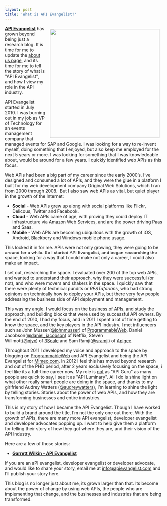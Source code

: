 ```yaml
---
layout: post
title: 'What is API Evangelist?'
---
```

<p><img style="padding: 10px;" src="http://kinlane-productions.s3.amazonaws.com/api-evangelist/Tag-Cloud-API-Evangelist.png" alt="" width="350" align="right" /></p>
<p><strong><a title="API Evangelist" href="http://apievangelist.com">API Evangelist</a></strong> has grown beyond being just a research blog. It is time for me to update the <a title="about us page" href="/about.php">about us page</a>, and its time for me to tell the story of what is "API Evangelist", and how I view my role in the API industry.</p>
<p>API Evangelist started in July 2010. I was burning out in my job as VP of Technology for an events management company that managed events for SAP and Google. I was looking for a way to re-invent myself, doing something that I enjoyed, but also keep me employed for the next 5 years or more. I was looking for something that I was knowledeable about, would be around for a few years. I quickly identified web APIs as this focus.</p>
<p>Web APIs had been a big part of my career since the early 2000&rsquo;s. I&rsquo;ve designed and consumed a lot of APIs, and they were the glue in a platform I built for my web development company Original Web Solutions, which I ran from 2000 through 2008. &nbsp;But I also saw web APIs as vital, but quiet player in the growth of the Internet:</p>
<ul class="mainlist">
<li><strong>Social</strong>&nbsp;- Web APIs grew up along with social platforms like Flickr, Delicous, Twitter and Facebook.</li>
<li><strong>Cloud</strong>&nbsp;- Web APIs came of age, with proving they could deploy IT infrastructure via Amazon Web Services, and are the power driving Paas and Saas.</li>
<li><strong>Mobile</strong>&nbsp;- Web APIs are becoming ubiquitous with the growth of iOS, Android, Blackbery and Windows mobile phone usage.</li>
</ul>
<p>This locked it in for me. APIs were not only growing, they were going to be around for a while. So I started API Evangelist, and began researching the space, looking for a way that I could make not only a career, I could also make an impact.</p>
<p>I set out, researching the space. I evaluated over 200 of the top web APIs, and wanted to understand their approach, why they were successful (or not), and who were movers and shakers in the space. I quickly saw that there were plenty of technical pundits or&nbsp;<span><em>RESTafarians</em></span>, who had strong opinions on technically how to deploy your APIs, but there very few people addressing the business side of API deployment and management.</p>
<p>This was my angle. I would focus on the&nbsp;<a title="Business of APIs" href="/business_of_apis.php">business of APIs</a>, and study the approach, and building blocks that were used by successful API owners. By the end of 2010, I had my focus, and in 2011 I spent a lot of time getting to know the space, and the key players in the API industry. I met influencers such as John Musser(<a title="John Musser" href="https://twitter.com/#!/johnmusser">@johnmusser</a>) of&nbsp;<a title="ProgrammableWeb" href="http://programmableweb.com/">ProgrammableWeb</a>, Daniel Jacobson(<a title="Daniel Jacobson" href="https://twitter.com/#!/daniel_jacobson">@daniel_jacobson</a>) of Netflix, Steven Willmott(<a title="Steve Willmott" href="https://twitter.com/#!/njyx">@njyx</a>)&nbsp;of&nbsp;<a title="3Scale" href="http://3scale.net/">3Scale</a>&nbsp;and Sam Ramji(<a title="Sam Ramji" href="https://twitter.com/#!/sramji">@sramji</a>) of&nbsp;<a title="Apigee" href="http://apigee.com/">Apigee</a>.</p>
<p>Throughout 2011 I developed my voice and approach to the space by blogging on <a title="ProgrammableWeb" href="http://programmableweb.com/">ProgrammableWeb</a> and API Evangelist and being the API Evangelist for&nbsp;<a title="Mimeo.com" href="http://www.mimeo.com">Mimeo.com</a>. In 2012 I feel this has moved beyond research and out of the PHD period, after 2 years exclusively focusing on the space, i feel like its a full-time career now. My role is <span style="text-decoration: underline;">not</span> as "API Guru" as many people are quick to say, I see it as "API Luminary". All I do is shine light on what other really smart people are doing in the space, and thanks to my girlfriend Audrey Watters (<a title="Audrey Watters" href="https://twitter.com/#!/audreywatters">@audreywatters</a>), I&rsquo;m learning to shine the light by telling stories. Stories about the power of web APIs, and how they are transforming businesses and entire industries.</p>
<p>This is my story of how I became the API Evangelist. Though I have worked to build a brand around the title, I&rsquo;m not the only one out there. With the growth of APIs, there are many more API evangelist, developer evangelist and developer advocates popping up. I want to help give them a platform for telling their story of how they got where they are, and their vision of the API Industry.</p>
<p>Here are a few of those stories:</p>
<ul class="mainlist">
<li><strong><a title="Garrett Willkin - API Evangelist" href="/garrett_wilkin_api_evangelist.php">Garrett Wilkin - API Evangelist</a></strong></li>
</ul>
<p>If you are an aPI evangelist, developer evangelist or developer advocate, and would like to share your story, email me at&nbsp;<a title="info@apievangelist.com " href="mailto:info@apievangelist.com">info@apievangelist.com</a>&nbsp;and I&rsquo;ll publish your story here.</p>
<p>This blog is no longer just about me, its grown larger than that. Its become about the power of change by using web APIs, the people who are implementing that change, and the businesses and industries that are being transformed.</p>